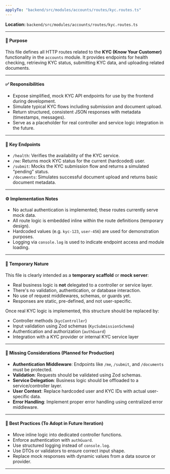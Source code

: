 ```yaml
---
applyTo: "backend/src/modules/accounts/routes/kyc.routes.ts"
---
```

**Location:** `backend/src/modules/accounts/routes/kyc.routes.ts`

---

#### 📌 Purpose

This file defines all HTTP routes related to the **KYC (Know Your Customer)** functionality in the `accounts` module. It provides endpoints for health checking, retrieving KYC status, submitting KYC data, and uploading related documents.

---

#### ✅ Responsibilities

* Expose simplified, mock KYC API endpoints for use by the frontend during development.
* Simulate typical KYC flows including submission and document upload.
* Return structured, consistent JSON responses with metadata (timestamps, messages).
* Serve as a placeholder for real controller and service logic integration in the future.

---

#### 🧩 Key Endpoints

* `/health`: Verifies the availability of the KYC service.
* `/me`: Returns mock KYC status for the current (hardcoded) user.
* `/submit`: Mocks the KYC submission flow and returns a simulated “pending” status.
* `/documents`: Simulates successful document upload and returns basic document metadata.

---

#### ⚙️ Implementation Notes

* No actual authentication is implemented; these routes currently serve mock data.
* All route logic is embedded inline within the route definitions (temporary design).
* Hardcoded values (e.g. `kyc-123`, `user-456`) are used for demonstration purposes.
* Logging via `console.log` is used to indicate endpoint access and module loading.

---

#### 🚧 Temporary Nature

This file is clearly intended as a **temporary scaffold** or **mock server**:

* Real business logic is **not** delegated to a controller or service layer.
* There's no validation, authentication, or database interaction.
* No use of request middlewares, schemas, or guards yet.
* Responses are static, pre-defined, and not user-specific.

Once real KYC logic is implemented, this structure should be replaced by:

* Controller methods (`kycController`)
* Input validation using Zod schemas (`KycSubmissionSchema`)
* Authentication and authorization (`authGuard`)
* Integration with a KYC provider or internal KYC service layer

---

#### 🔐 Missing Considerations (Planned for Production)

* **Authentication Middleware**: Endpoints like `/me`, `/submit`, and `/documents` must be protected.
* **Validation**: Requests should be validated using Zod schemas.
* **Service Delegation**: Business logic should be offloaded to a service/controller layer.
* **User Context**: Replace hardcoded user and KYC IDs with actual user-specific data.
* **Error Handling**: Implement proper error handling using centralized error middleware.

---

#### 🧼 Best Practices (To Adopt in Future Iteration)

* Move inline logic into dedicated controller functions.
* Enforce authentication with `authGuard`.
* Use structured logging instead of `console.log`.
* Use DTOs or validators to ensure correct input shape.
* Replace mock responses with dynamic values from a data source or provider.

---
